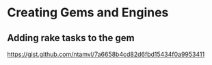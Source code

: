 # Creating Gems and Engines

## Adding rake tasks to the gem
https://gist.github.com/ntamvl/7a6658b4cd82d6fbd15434f0a9953411
